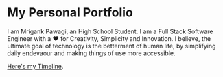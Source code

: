 # My Personal Portfolio

I am Mrigank Pawagi, an High School Student. I am a Full Stack Software Engineer with a ❤ for Creativity, Simplicity and Innovation. I believe, the ultimate goal of technology is the betterment of human life, by simplifying daily endevaour and making things of use more accessible.

[Here's my Timeline](https://mrigank.pawagi.com).
